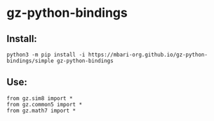 # gz-python-bindings

## Install:

```
python3 -m pip install -i https://mbari-org.github.io/gz-python-bindings/simple gz-python-bindings
```

## Use:

```
from gz.sim8 import *
from gz.common5 import *
from gz.math7 import *
```
